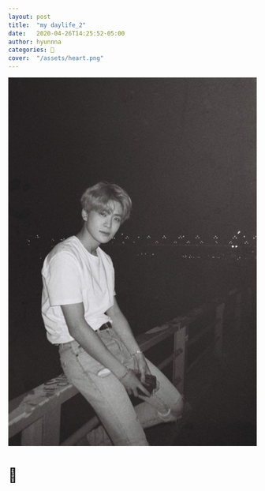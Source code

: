 ```yaml
---
layout: post
title:  "my daylife_2"
date:   2020-04-26T14:25:52-05:00
author: hyunnna
categories: 🖤
cover:  "/assets/heart.png"
---
```


![picture](/assets/n2.jpg)
<h1>🤍